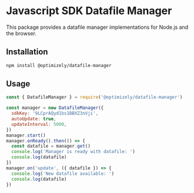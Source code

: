 # Javascript SDK Datafile Manager

This package provides a datafile manager implementations for Node.js and the browser.

## Installation

```sh
npm install @optimizely/datafile-manager
```

## Usage

```js
const { DatafileManager } = require('@optimizely/datafile-manager')

const manager = new DatafileManager({
  sdkKey: '9LCprAQyd1bs1BBXZ3nVji',
  autoUpdate: true,
  updateInterval: 5000,
})
manager.start()
manager.onReady().then(() => {
  const datafile = manager.get()
  console.log('Manager is ready with datafile: ')
  console.log(datafile)
})
manager.on('update', ({ datafile }) => {
  console.log('New datafile available: ')
  console.log(datafile)
})
```
